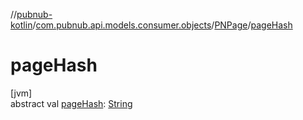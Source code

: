 //[pubnub-kotlin](../../../index.md)/[com.pubnub.api.models.consumer.objects](../index.md)/[PNPage](index.md)/[pageHash](page-hash.md)

# pageHash

[jvm]\
abstract val [pageHash](page-hash.md): [String](https://kotlinlang.org/api/latest/jvm/stdlib/kotlin/-string/index.html)
